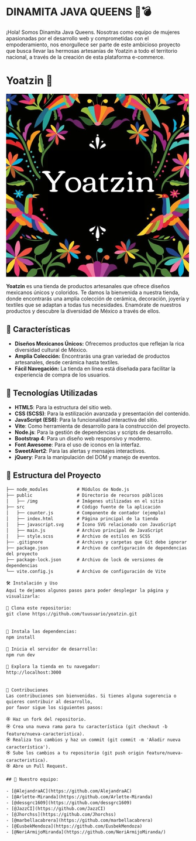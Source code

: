 # DINAMITA JAVA QUEENS 👑💣

¡Hola! Somos Dinamita Java Queens.
Nosotras como equipo de mujeres apasionadas por el desarrollo web y comprometidas con el empoderamiento, nos enorgullece ser parte de este ambicioso proyecto que busca llevar las hermosas artesanías de Yoatzin a todo el territorio nacional, a través de la creación de esta plataforma e-commerce.

# Yoatzin 🪷

![Logo con flores y fondo negro de Yoatzin](public/img/logo_yoatzin.png)

**Yoatzin** es una tienda de productos artesanales que ofrece diseños mexicanos únicos y coloridos. 
Te damos la bienvenida a nuestra tienda, donde encontrarás una amplia colección de cerámica, decoración, joyería y textiles que se adaptan a todas tus necesidades. 
Enamórate de nuestros productos y descubre la diversidad de México a través de ellos.

## 🌟 Características

- **Diseños Mexicanos Únicos:** Ofrecemos productos que reflejan la rica diversidad cultural de México.
- **Amplia Colección:** Encontrarás una gran variedad de productos artesanales, desde cerámica hasta textiles.
- **Fácil Navegación:** La tienda en línea está diseñada para facilitar la experiencia de compra de los usuarios.

## 🚀 Tecnologías Utilizadas

- **HTML5**: Para la estructura del sitio web.
- **CSS (SCSS)**: Para la estilización avanzada y presentación del contenido.
- **JavaScript (ES6)**: Para la funcionalidad interactiva del sitio.
- **Vite**: Como herramienta de desarrollo para la construcción del proyecto.
- **Node.js**: Para la gestión de dependencias y scripts de desarrollo.
- **Bootstrap 4**: Para un diseño web responsivo y moderno.
- **Font Awesome**: Para el uso de iconos en la interfaz.
- **SweetAlert2**: Para las alertas y mensajes interactivos.
- **jQuery**: Para la manipulación del DOM y manejo de eventos.

## 📂 Estructura del Proyecto

```plaintext
├── node_modules           # Módulos de Node.js
├── public                 # Directorio de recursos públicos
│   ├── /img               # Imágenes utilizadas en el sitio
├── src                    # Código fuente de la aplicación
│   ├── counter.js         # Componente de contador (ejemplo)
│   ├── index.html         # Página principal de la tienda
│   ├── javascript.svg     # Ícono SVG relacionado con JavaScript
│   ├── main.js            # Archivo principal de JavaScript
│   ├── style.scss         # Archivo de estilos en SCSS
├── .gitignore             # Archivos y carpetas que Git debe ignorar
├── package.json           # Archivo de configuración de dependencias del proyecto
├── package-lock.json      # Archivo de lock de versiones de dependencias
└── vite.config.js         # Archivo de configuración de Vite

🛠 Instalación y Uso
Aquí te dejamos algunos pasos para poder desplegar la página y visualizarla:

🪷 Clona este repositorio:
git clone https://github.com/tuusuario/yoatzin.git


🪷 Instala las dependencias:
npm install

🪷 Inicia el servidor de desarrollo:
npm run dev

🪷 Explora la tienda en tu navegador:
http://localhost:3000


📝 Contribuciones
Las contribuciones son bienvenidas. Si tienes alguna sugerencia o quieres contribuir al desarrollo, 
por favor sigue los siguientes pasos:

🏵️ Haz un fork del repositorio.
🏵️ Crea una nueva rama para tu característica (git checkout -b feature/nueva-caracteristica).
🏵️ Realiza tus cambios y haz un commit (git commit -m 'Añadir nueva característica').
🏵️ Sube los cambios a tu repositorio (git push origin feature/nueva-caracteristica).
🏵️ Abre un Pull Request.

## 🤝 Nuestro equipo:

- [@AlejandraAC](https://github.com/AlejandraAC)
- [@Arlette-Miranda](https://github.com/Arlette-Miranda)
- [@dessgrc1609](https://github.com/dessgrc1609)
- [@JazzCI](https://github.com/JazzCI)
- [@Jhorchss](https://github.com/Jhorchss)
- [@marbellacabrera](https://github.com/marbellacabrera)
- [@EusbekMendoza](https://github.com/EusbekMendoza)
- [@NeriArmijoMiranda](https://github.com/NeriArmijoMiranda/)
